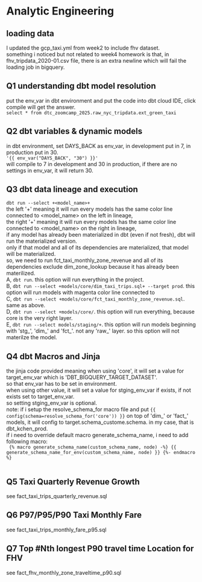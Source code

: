 # Analytic Engineering   
## loading data   
I updated the gcp_taxi.yml from week2 to include fhv dataset.   
something i noticed but not related to week4 homework is that, in fhv_tripdata_2020-01.csv file, there is an extra newline which will fail the loading job in bigquery.    

## Q1 understanding dbt model resolution   
put the env_var in dbt environment and put the code into dbt cloud IDE, click compile will get the answer.     
```select * from dtc_zoomcamp_2025.raw_nyc_tripdata.ext_green_taxi```

## Q2 dbt variables & dynamic models   
in dbt environment, set DAYS_BACK as env_var, in development put in 7, in production put in 30.    
```'{{ env_var("DAYS_BACK", "30") }}'```   
will compile to 7 in development and 30 in production, if there are no settings in env_var, it will return 30.   

## Q3 dbt data lineage and execution   
```dbt run --select +<model_name>+```    
the left '+' meaning it will run every models has the same color line connected to <model_name> on the left in lineage,   
the right '+' meaning it will run every models has the same color line connected to <model_name> on the right in lineage,   
if any model has already been materialized in dbt (even if not fresh), dbt will run the materialized version.   
only if that model and all of its dependencies are materialized, that model will be materialized.    
so, we need to run fct_taxi_monthly_zone_revenue and all of its dependencies exclude dim_zone_lookup because it has already been materilized.      
A, ```dbt run```. this option will run everything in the project.    
B, ```dbt run --select +models/core/dim_taxi_trips.sql+ --target prod```. this option will run models with magenta color line connected to   
C, ```dbt run --select +models/core/fct_taxi_monthly_zone_revenue.sql```. same as above.   
D, ```dbt run --select +models/core/```. this option will run everything, because core is the very right layer.      
E, ```dbt run --select models/staging/+```. this option will run models beginning with 'stg_', 'dim_' and 'fct_'. not any 'raw_' layer. so this option will not materilze the model.   

## Q4 dbt Macros and Jinja   
the jinja code provided meaning when using 'core', it will set a value for target_env_var which is 'DBT_BIGQUERY_TARGET_DATASET'.   
so that env_var has to be set in environment.   
when using other value, it will set a value for stging_env_var if exists, if not exists set to target_env_var.   
so setting stging_env_var is optional.   
note: if i setup the resolve_schema_for macro file and put ```{{ config(schema=resolve_schema_for('core')) }}``` on top of 'dim_' or 'fact_' models, it will config to target.schema_custome.schema. in my case, that is dbt_kchen_prod.   
if i need to override default macro generate_schema_name, i need to add following macro:  
<code>&nbsp;{% macro generate_schema_name(custom_schema_name, node) -%}
    {{ generate_schema_name_for_env(custom_schema_name, node) }}
{%- endmacro %}      
</code>    

## Q5 Taxi Quarterly Revenue Growth   
 see fact_taxi_trips_quarterly_revenue.sql   
## Q6 P97/P95/P90 Taxi Monthly Fare   
 see fact_taxi_trips_monthly_fare_p95.sql   
## Q7 Top #Nth longest P90 travel time Location for FHV   
 see fact_fhv_monthly_zone_traveltime_p90.sql
